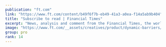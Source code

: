```yaml
---
publication: "ft.com"
link: "https://www.ft.com/content/b49f6f7b-eb49-41a3-a0ea-f14a5ab9b404"
title: "Subscribe to read | Financial Times"
excerpt: "News, analysis and comment from the Financial Times, the worldʼs leading global business publication"
image: "https://www.ft.com/__assets/creatives/product/dynamic-barriers/default.jpg?v=2"
group: pro
rank: 14
---
```

